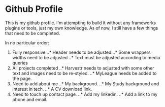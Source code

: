 # Github Profile

This is my github profile. I'm attempting to build it without any frameworks plugins or tools, just my own knowledge.
As of now, I still have a few things that need to be completed.

In no particular order:
1. Fully responsive
..* Header needs to be adjusted
..* Some wrappers widths need to be adjusted
..* Text must be adjusted according to media queries
2. All projects completed
..* Harvestr needs to adjusted with some other text and images need to be re-styled.
..* MyLeague needs be added to the page.
3. Need to add about me
..* My background.
..* My Study background and interest in tech.
..* A CV download link.
4. Need to touch up contact page.
..* Add my linkedin.
..* Add a link to my phone and email.
